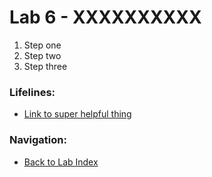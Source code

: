 # Lab 6 - XXXXXXXXXX

1. Step one
2. Step two
3. Step three

### Lifelines:

* [Link to super helpful thing](https://localhost)

### Navigation:

* [Back to Lab Index](https://github.com/mikepfeiffer/az-dev-workshop)